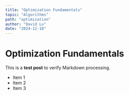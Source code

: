 ```yaml
---
title: "Optimization Fundamentals"
topic: "Algorithms"
path: "optimization"
author: "David Lu"
date: "2024-12-10"
---
```


# Optimization Fundamentals

This is a **test post** to verify Markdown processing.

- Item 1
- Item 2
- Item 3
